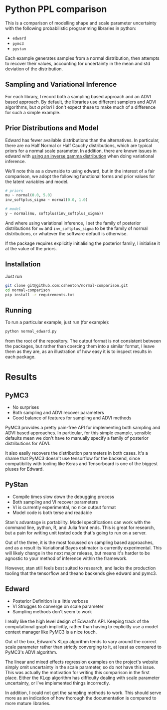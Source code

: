 # Python PPL comparison

This is a comparison of modelling shape and scale parameter uncertainty
with the following probabilistic programming libraries in python:

- `edward`
- `pymc3`
- `pystan`

Each example generates samples from a normal distribution, then attempts
to recover their values, accounting for uncertainty in the mean and std
deviation of the distribution.

## Sampling and Variational Inference

For each library, I record both a sampling based approach and an ADVI based
approach. By default, the libraries use different samplers and ADVI algorithms,
but *a priori* I don't expect these to make much of a difference for such
a simple example.

## Prior Distributions and Model

Edward has fewer available distributions than the alternatives. In particular, there are no Half Normal or Half Cauchy distributions, which are typical priors
for a normal scale parameter. In addition, there are known issues in edward
with [using an inverse gamma distribution](https://discourse.edwardlib.org/t/a-toy-normal-model-failed-klqp-and-why/253/2) when doing variational inference.

We'll note this as a downside to using edward, but in the interest of a
fair comparison, we adopt the following functional forms and prior values
for the latent variables and model.

```python
# priors
mu ~ normal(0.0, 5.0)
inv_softplus_sigma ~ normal(0.0, 1.0)

# model
y ~ normal(mu, softplus(inv_softplus_sigma))
```

And where using variational inference, I set the family of posterior distributions for `mu` and `inv_softplus_sigma` to be the family of normal distributions, or whatever the software default is otherwise.

If the package requires explicitly initialising the posterior family, I
initialise it at the value of the priors.

## Installation

Just run

```bash
git clone git@github.com:cshenton/normal-comparison.git
cd normal-comparison
pip install -r requirements.txt
```

## Running

To run a particular example, just run (for example):

```bash
python normal_edward.py
```

from the root of the repository. The output format is not consistent between
the packages, but rather than coercing them into a similar format, I leave
them as they are, as an illustration of how easy it is to inspect results
in each package.

# Results

## PyMC3

- No surprises
- Both sampling and ADVI recover parameters
- Good balance of features for sampling and ADVI methods

PyMC3 provides a pretty pain-free API for implementing both sampling and
ADVI based approaches. In particular, for this simple example, sensible
defaults mean we don't have to manually specify a family of posterior
distributions for ADVI.

It also easily recovers the distribution parameters in both cases. It's
a shame that PyMC3 doesn't use tensorflow for the backend, since compatibility
with tooling like Keras and Tensorboard is one of the biggest pluses for
Edward.

## PyStan

- Compile times slow down the debugging process
- Both sampling and VI recover parameters
- VI is currently experimental, no nice output format
- Model code is both terse and readable

Stan's advantage is portability. Model specifications can work with the command
line, python, R, and Julia front ends. This is great for research, but a
pain for writing unit tested code that's going to run on a server.

Out of the three, it is the most focussed on sampling based approaches,
and as a result its Variational Bayes estimator is currently experimental.
This will likely change in the next major release, but means it's harder
to be agnostic to your method of inference within the framework.

However, stan still feels best suited to research, and lacks the production
tooling that the tensorflow and theano backends give edward and pymc3.

## Edward

- Posterior Definition is a little verbose
- VI Strugges to converge on scale parameter
- Sampling methods don't seem to work

I really like the high level design of Edward's API. Keeping track of the
computational graph implicitly, rather than having to explicitly use a model
context manager like PyMC3 is a nice touch.

Out of the box, Edward's KLqp algorithm tends to vary around the correct
scale parameter rather than strictly converging to it, at least as compared
to PyMC3's ADVI algorithm.

The linear and mixed effects regression examples on the project's website
simply omit uncertainty in the scale parameter, so do not have this issue.
This was actually the motivation for writing this comparison in the first
place. Either the KLqp algorithm has difficulty dealing with scale parameter
uncertainty, or I've implemented things incorrectly.

In addition, I could not get the sampling methods to work. This should
serve more as an indication of how thorough the documentation is compared
to more mature libraries.
